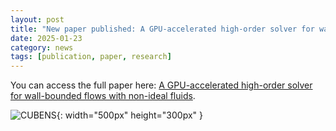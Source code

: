 ```yaml
---
layout: post
title: "New paper published: A GPU-accelerated high-order solver for wall-bounded flows with non-ideal fluids"
date: 2025-01-23
category: news
tags: [publication, paper, research]
---
```


You can access the full paper here: [A GPU-accelerated high-order solver for wall-bounded flows with non-ideal fluids](https://www.sciencedirect.com/science/article/pii/S0010465525000104).

![CUBENS](/assets/img/CUBENS_logo.png){: width="500px" height="300px" }